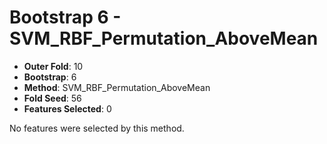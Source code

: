# Bootstrap 6 - SVM_RBF_Permutation_AboveMean

- **Outer Fold**: 10
- **Bootstrap**: 6
- **Method**: SVM_RBF_Permutation_AboveMean
- **Fold Seed**: 56
- **Features Selected**: 0

No features were selected by this method.
